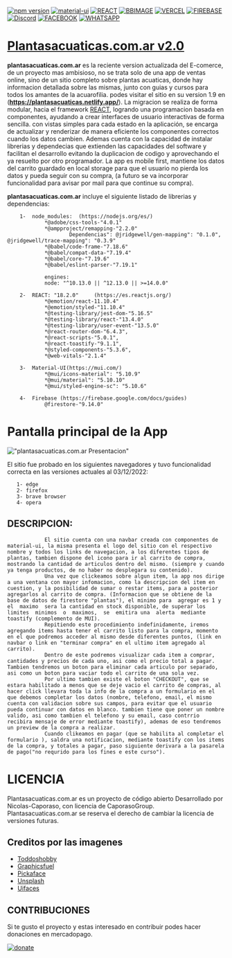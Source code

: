 [![npm version](https://img.shields.io/npm/v/admin-lte/latest.svg)](https://www.npmjs.com)
[![material-ui](https://img.shields.io/badge/material--ui-https%3A%2F%2Fmui.com%2F-red)](https://mui.com/)
[![REACT](https://img.shields.io/badge/React-https%3A%2F%2Fes.reactjs.org%2F-blue)](https://es.reactjs.org/)
[![BBIMAGE](https://img.shields.io/badge/POWERED-BB%20IMAGES-lightblue)](https://es.imgbb.com/)
[![VERCEL](https://img.shields.io/badge/POWERED-Vercel-black)](https://vercel.com/)
[![FIREBASE](https://img.shields.io/badge/FIREBASE-DOCS-orange)](https://firebase.google.com/docs)
[![Discord](https://img.shields.io/badge/Discord-join%20now-green)](https://discord.gg/RXYSs4Cs)
[![FACEBOOK](https://img.shields.io/badge/FACEBOOK-JOIN%20COMUNITY-brightgreen)](https://www.facebook.com/todoshobby)
[![WHATSAPP](https://img.shields.io/badge/SOPORTE-whatsapp-green)](https://api.whatsapp.com/send?phone=+5491133299841&text=dejame%20tu%20mensaje%20de%20plantasacuaticas)




# [Plantasacuaticas.com.ar v2.0](https://plantasacuaticas.com.ar)


**plantasacuaticas.com.ar** es la reciente version actualizada del E-comerce, de un proyecto mas ambisioso, no se trata solo de una app de ventas online, sino de un sitio completo sobre plantas acuaticas, donde hay informacion detallada sobre las mismas, junto con guias y cursos para todos los amantes de la acuarofilia. podes visitar el sitio en su version 1.9 en (**https://plantasacuaticas.netlify.app/**). La migracion se realiza de forma modular, hacia el framework [REACT](https://es.reactjs.org/), logrando una programacion basada en componentes, ayudando a crear interfaces de usuario interactivas de forma sencilla. con vistas simples para cada estado en la aplicación, se encarga de actualizar y renderizar de manera eficiente los componentes correctos cuando los datos cambien. Ademas cuenta con la capacidad de instalar librerias y dependecias que extienden las capacidades del software y facilitan el desarrollo evitando la duplicacion de codigo y aprovechando el ya resuelto por otro programador.
La app es mobile first, mantiene los datos del carrito guardado en local storage para que el usuario no pierda los datos y pueda seguir con su compra, (a futuro se va incorporar funcionalidad para avisar por mail para que continue su compra).

**plantasacuaticas.com.ar** incluye el siguiente listado de librerias y dependencias:

        1-  node_modules:  (https://nodejs.org/es/)
                *@adobe/css-tools-"4.0.1"
                *@ampproject/remapping-"2.2.0"
                        Dependencias": @jridgewell/gen-mapping": "0.1.0", @jridgewell/trace-mapping": "0.3.9"
                *@babel/code-frame-"7.18.6"
                *@babel/compat-data-"7.19.4"
                *@babel/core-"7.19.6"
                *@babel/eslint-parser-"7.19.1"
                
                engines: 
                node: "^10.13.0 || ^12.13.0 || >=14.0.0"
                           
        2-  REACT: "18.2.0"     (https://es.reactjs.org/)
                *@emotion/react-11.10.4"
                *@emotion/styled-"11.10.4"
                *@testing-library/jest-dom-"5.16.5"
                *@testing-library/react-"13.4.0"
                *@testing-library/user-event-"13.5.0"
                *@react-router-dom-"6.4.3",
                *@react-scripts-"5.0.1",
                *@react-toastify-"9.1.1",
                *@styled-components-"5.3.6",
                *@web-vitals-"2.1.4"
                
        3-  Material-UI(https://mui.com/)
                *@mui/icons-material": "5.10.9"
                *@mui/material": "5.10.10"
                *@mui/styled-engine-sc": "5.10.6"
                
        4-  Firebase (https://firebase.google.com/docs/guides)
                @firestore-"9.14.0"
                
                
 # Pantalla principal de la App               
!["plantasacuaticas.com.ar Presentacion"](https://i.ibb.co/d6fSCLD/presentacion.png "plantasacuaticas.com.ar")
                
                
                
El sitio fue probado en los siguientes navegadores y tuvo funcionalidad correcta en las versiones actuales al 03/12/2022:

       1- edge
       2- firefox
       3- brave browser
       4- opera

## DESCRIPCION:
                El sitio cuenta con una navbar creada con componentes de material-ui, la misma presenta el logo del sitio con el respectivo nombre y todos los links de navegacion, a los diferentes tipos de plantas, tambien dispone del icono para ir al carrito de compra, mostrando la cantidad de articulos dentro del mismo. (siempre y cuando ya tenga productos, de no haber no desplegara su contenido).
                Una vez que clickeamos sobre algun item, la app nos dirige a una ventana con mayor infomacion, como la descripcion del item en cuestion, y la posibilidad de sumar o restar items, para a posterior agregarlos al carrito de compra. (Informacion que se obtiene de la base de datos de firestore "plantas"), el minimo para  agregar es 1 y el  maximo  sera la cantidad en stock disponible, de superar los  limites  minimos  o  maximos,  se  emitira una  alerta  mediante  toastify (complemento de MUI).
                Repitiendo este procedimiento indefinidamente, iremos agregando items hasta tener el carrito listo para la compra, momento en el que podremos acceder al mismo desde diferentes puntos, (link en navbar o link en "terminar compra" en el ultimo item agregado al carrito).
                Dentro de este podremos visualizar cada item a comprar, cantidades y precios de cada uno, asi como el precio total a pagar. Tambien tendremos un boton para eliminar cada articulo por separado, asi como un boton para vaciar todo el carrito de una sola vez.
                Por ultimo tambien existe el boton "CHECKOUT", que se estara habilitado a menos que se deje vacio el carrito de compras, al hacer click llevara toda la info de la compra a un formulario en el que debemos completar los datos (nombre, telefono, email, el mismo cuenta con validacion sobre sus campos, para evitar que el usuario pueda continuar con datos en blanco. tambien tiene que poner un nombre valido, asi como tambien el telefono y su email, caso contrrio recibira mensaje de error mediante toastify), ademas de eso tendremos un preview de la compra a realizar.
                Cuando clikeamos en pagar (que se habilita al completar el formulario ), saldra una notificacion, mediante toastify con los items de la compra, y totales a pagar, paso siguiente derivara a la pasarela de pago("no requrido para los fines e este curso").

 # LICENCIA  
Plantasacuaticas.com.ar es un proyecto de código abierto Desarrollado por Nicolas-Caporaso, con licencia de CaporasoGroup. 
Plantasacuaticas.com.ar se reserva el derecho de cambiar la licencia de versiones futuras.

## Creditos por las imagenes

- [Toddoshobby](https://www.facebook.com/todoshobby)
- [Graphicsfuel](https://www.graphicsfuel.com/2013/02/13-high-resolution-blur-backgrounds/)
- [Pickaface](https://pickaface.net/)
- [Unsplash](https://unsplash.com/)
- [Uifaces](http://uifaces.com/)

## CONTRIBUCIONES
Si te gusto el proyecto y estas interesado en contribuir podes hacer donaciones en mercadopago.

[![donate](https://img.shields.io/badge/Donate-Mercadopago-white)](https://mpago.la/2345NKC)

